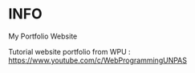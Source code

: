 # INFO

My Portfolio Website 

Tutorial website portfolio from WPU : https://www.youtube.com/c/WebProgrammingUNPAS
